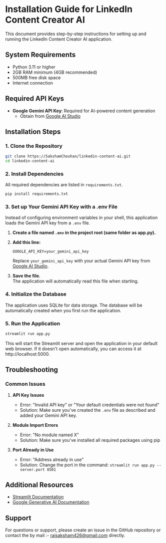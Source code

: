# Installation Guide for LinkedIn Content Creator AI

This document provides step-by-step instructions for setting up and running the LinkedIn Content Creator AI application.

## System Requirements

- Python 3.11 or higher
- 2GB RAM minimum (4GB recommended)
- 500MB free disk space
- Internet connection

## Required API Keys

- **Google Gemini API Key**: Required for AI-powered content generation
  - Obtain from [Google AI Studio](https://ai.google.dev/)

## Installation Steps

### 1. Clone the Repository

```bash
git clone https://SakshamChouhan/linkedin-content-ai.git
cd linkedin-content-ai
```

### 2. Install Dependencies

All required dependencies are listed in `requirements.txt`.

```bash
pip install requirements.txt
```

### 3. Set up Your Gemini API Key with a .env File

Instead of configuring environment variables in your shell, this application loads the Gemini API key from a `.env` file.

1. **Create a file named `.env` in the project root (same folder as app.py).**
2. **Add this line:**  
   ```
   GOOGLE_API_KEY=your_gemini_api_key
   ```
   Replace `your_gemini_api_key` with your actual Gemini API key from [Google AI Studio](https://ai.google.dev/).

3. **Save the file.**  
   The application will automatically read this file when starting.

### 4. Initialize the Database

The application uses SQLite for data storage. The database will be automatically created when you first run the application.

### 5. Run the Application

```bash
streamlit run app.py
```

This will start the Streamlit server and open the application in your default web browser. If it doesn't open automatically, you can access it at http://localhost:5000.

## Troubleshooting

### Common Issues

1. **API Key Issues**
   - Error: "Invalid API key" or "Your default credentials were not found"
   - Solution: Make sure you've created the `.env` file as described and added your Gemini API key.

2. **Module Import Errors**
   - Error: "No module named X"
   - Solution: Make sure you've installed all required packages using pip

3. **Port Already in Use**
   - Error: "Address already in use"
   - Solution: Change the port in the command: `streamlit run app.py --server.port 8501`

## Additional Resources

- [Streamlit Documentation](https://docs.streamlit.io/)
- [Google Generative AI Documentation](https://ai.google.dev/docs)

## Support

For questions or support, please create an issue in the GitHub repository or contact the by mail :- raisaksham426@gmail.com directly.
